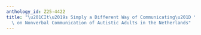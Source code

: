 ```yaml
---
anthology_id: Z25-4422
title: "\u201CIt\u2019s Simply a Different Way of Communicating\u201D \u2013 Attitudes\
  \ on Nonverbal Communication of Autistic Adults in the Netherlands"
---
```

